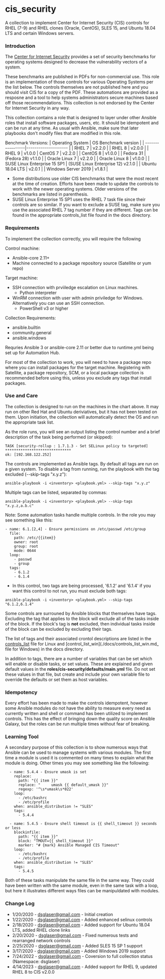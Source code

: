 # cis_security

A collection to implement Center for Internet Security (CIS) controls for RHEL (7-9) and RHEL clones (Oracle, CentOS), SLES 15, and Ubuntu 18.04 LTS and certain Windows servers.

### Introduction

The [Center for Internet Security](https://www.cisecurity.org/) provides a set of
security benchmarks for operating systems designed to decrease the vulnerability vectors of a system.

These benchmarks are published in PDFs for non-commercial use. This role is an implementation of
those controls for various Operating Systems per the list below. The controls themselves are not published here and
you should visit CIS for a copy of the PDF. These automations are provided as a resposne and a tool to
help systems administrators secure machines based off those recommendations. This collection is not
endorsed by the Center for Internet Security in any way.

This collection contains a role that is designed to layer under other Ansible roles that install software packages, users, etc. It should be idempotent and can be run at any time. As usual with Ansible, make sure that later playbooks don't modify
files that are modified in this role.

Benchmark Versions:
| Operating System | OS Benchmark version |
| -----------------|--------------------- |
| RHEL 7 | v2.2.0 |
| RHEL 8 | v2.0.0 |
| RHEL 9 | v1.0.0
| CentOS 7 | v2.2.0 |
| CentOS 8 | v1.0.0 |
| Fedora 31 | \(Fedora 28\) v1.1.0 |
| Oracle Linux 7 | v2.2.0 |
| Oracle Linux 8 | v1.0.0 |
| SUSE Linux Enterprise 15 SP1 | \(SUSE Linux Enterprise 12\) v2.1.0 |
| Ubuntu 18.04 LTS | v2.0.1 |
| Windows Server 2019 | v1.8.1 |

- Some distributions use older CIS benchmarks that were the most recent at the time of creation. Efforts have
been made to update the controls to work with the newer operating systems. Older versions of the benchmarks are listed in parenthesis.
- SUSE Linux Enterprise 15 SP1 uses the RHEL 7 task file since their controls are so similar. If you want to exclude a SUSE tag, make sure you use the associated RHEL 7 tag number if they are different.  Tags can be found in the appropriate controls_list file found in the docs directory.

### Requirements
To implement the collection correctly, you will require the following

Control machine:
- Ansible-core 2.11+
- Machine connected to a package repository source (Satellite or yum repo)

Target machine:
- SSH connection with prviiledge escalation on Linux machines.
  - Python interpreter
- WinRM connection with user with admin priviledge for Windows. Alternatively you can use an SSH connection.
  - PowerShell v3 or higher

Collection Requirements:
- ansible.builtin
- community.general
- ansible.windows

Requries Ansible 3 or ansible-core 2.11 or better due to runtime.yml being set up for Automation Hub.

For most of the collection to work, you will need to have a package repo where you can install packages for
the target machine. Registering with Satellite, a package repository, SCM, or a local package collection is recommended before using this, unless you exclude any tags that install packages.

### Use and Care
The collection is designed to run on the machines in the chart above. It may run on other Red Hat and Ubuntu deriviatives, but it has not been tested on them. Upon initiation, the collection will automatically detect the OS and run the appropriate task list.

As the role runs, you will see an output listing the control number and a brief description of the
task being performed (or skipped):

```
TASK [security-rollup : 1.7.1.3 - Set SELinux policy to targeted] ******************************
ok: [192.168.122.252]
```

The controls are implemented as Ansible tags. By default all tags are run on a given system. To
disable a tag from running, run the playbook with the tag excluded (--skip-tags "x.y.z"):

```
ansible-playbook -i <inventory> <playbook.yml> --skip-tags "x.y.z"
```
Multiple tags can be listed, separated by commas:
```
ansible-playbook -i <inventory> <playbook.yml> --skip-tags "x.y.z,a.b.c"
```
Note: Some automation tasks handle multiple controls. In the role you may see something like this:

```
- name: 6.1.[2,4] - Ensure permissions on /etc/passwd /etc/group
  file:
    path: /etc/{{item}}
    owner: root
    group: root
    mode: 0644
  loop:
    - passwd
    - group
  tags:
    - 6.1.2
    - 6.1.4
```
* In this control, two tags are being processed, '6.1.2' and '6.1.4' if you want this control to not
run, you must exclude both tags:

```
ansible-playbook -i <inventory> <playbook.yml> --skip-tags "6.1.2,6.1.4"
```
Some controls are surrouned by Ansible blocks that themselves have tags. Excluding the tag that applies
to the block will exclude all of the tasks inside of the block. If the block's tag is **not** excluded,
then individual tasks inside of the block can be excluded by excluding their tags.

The list of tags and their associated crontol descriptions are listed in the [controls_list](./docs/controls_list.md) file for Linux and [control_list_win](./docs/controls_list_win.md_ file for Windows)
in the docs directory.

In addition to tags, there are a number of variables that can be set which will enable or disable
tasks, or set values. These are explained and given default values in the **roles/cis-security/defaults/main.yml**
file. Do not set these values in that file, but create and include your own variable file to override the
defaults or set them as host variables.

### Idempotency
Every effort has been made to make the controls idempotent, however some Ansible modules do not have the ability
to measure every need as currently written and shell or command has been utilized to implement controls. This
has the effect of bringing down the quality score on Ansible Galaxy, but the roles can be run multiple times
without fear of breaking.

### Learning Tool
A secondary purpose of this collection is to show numerous ways that Ansible can be used to
manage systems with various modules. The first time a module is used it is commented on many times
to explain what the module is doing. Other times you may see something like the following:

```
  - name: 5.4.4 - Ensure umask is set
    replace:
      path: "{{ item }}"
      replace: "     umask {{ default_umask }}"
      regexp: '^\s*umask\s*022'
    loop:
      - /etc/bashrc
      - /etc/profile
    when: ansible_distribution != "SLES"
    tags:
      - 5.4.4

  - name: 5.4.5 - Ensure shell timeout is {{ shell_timeout }} seconds or less
    blockinfile:
      path: "{{ item }}"
      block: "TMOUT={{ shell_timeout }}"
      marker: "# {mark} Ansible Managed CIS Timeout"
    loop:
      - /etc/bashrc
      - /etc/profile
    when: ansible_distribution != "SLES"
    tags:
      - 5.4.5
```
Both of these tasks manipulate the same file in the same way. They could have been written
with the same module, even in the same task with a loop, but here it illustrates different
ways files can be manipuldated with modules.


### Change Log
- 1/20/2020 - dsglaser@gmail.com - Initial creation
- 1/22/2020 - dsglaser@gmail.com - Added enhanced selinux controls
- 2/18/2020 - dsglaser@gmail.com - Added support for Ubuntu 18.04 LTS, added RHEL clone links
- 2/20/2020 - dsglaser@gmail.com - Fixed numerous tests and rearranged network controls
- 2/25/2020 - dsglaser@gmail.com - Added SLES 15 SP 1 support
- 3/17/2020 - dsglaser@gmail.com - Added Windows 2019 support
- 7/24/2022 - dsglaser@gmail.com - Coversion to full collection status (Namespace: dsglaser)
- 4/14/2023 - dsglaser@gmail.com - Added support for RHEL 9, updated RHEL 8 to CIS v2.0.0
